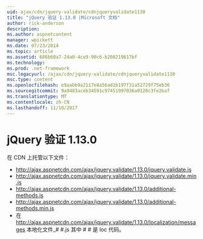 ```yaml
---
uid: ajax/cdn/jquery-validate/cdnjqueryvalidate1130
title: "jQuery 验证 1.13.0 |Microsoft 文档"
author: rick-anderson
description: 
ms.author: aspnetcontent
manager: wpickett
ms.date: 07/23/2014
ms.topic: article
ms.assetid: 686b60a7-24a0-4ce9-90c6-b208219617bf
ms.technology: 
ms.prod: .net-framework
msc.legacyurl: /ajax/cdn/jquery-validate/cdnjqueryvalidate1130
msc.type: content
ms.openlocfilehash: e9aabb9a2117e8a56ad2b197f31a52729f75eb36
ms.sourcegitcommit: 9a9483aceb34591c97451997036a9120c3fe2baf
ms.translationtype: MT
ms.contentlocale: zh-CN
ms.lasthandoff: 11/10/2017
---
```

<a name="jquery-validation-1130"></a>jQuery 验证 1.13.0
====================
在 CDN 上托管以下文件：

- http://ajax.aspnetcdn.com/ajax/jquery.validate/1.13.0/jquery.validate.js
- http://ajax.aspnetcdn.com/ajax/jquery.validate/1.13.0/jquery.validate.min.js
- http://ajax.aspnetcdn.com/ajax/jquery.validate/1.13.0/additional-methods.js
- http://ajax.aspnetcdn.com/ajax/jquery.validate/1.13.0/additional-methods.min.js
- 在 http://ajax.aspnetcdn.com/ajax/jquery.validate/1.13.0/localization/messages 本地化文件\_# #.js 其中 # # 是 loc 代码。
